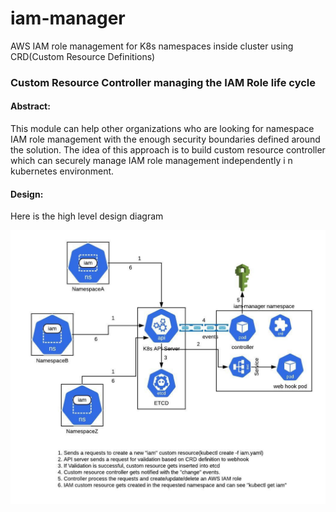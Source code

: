 # iam-manager
AWS IAM role management for K8s namespaces inside cluster using CRD(Custom Resource Definitions)


### Custom Resource Controller managing the IAM Role life cycle

#### Abstract:
This module can help other organizations who are looking for namespace IAM role management with the enough security boundaries defined around the solution. The idea of this approach is to build custom resource controller which can securely manage IAM role management independently i n kubernetes environment.


#### Design:

Here is the high level design diagram

![Arch](docs/images/IAM_CRD_DESIGN.jpeg)

